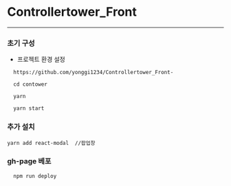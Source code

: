 # Controllertower_Front
---

### 초기 구성
* 프로젝트 환경 설정
```
  https://github.com/yonggi1234/Controllertower_Front-

  cd contower

  yarn

  yarn start
```

### 추가 설치
```
yarn add react-modal  //팝업창
```


### gh-page 베포
```
  npm run deploy

```
